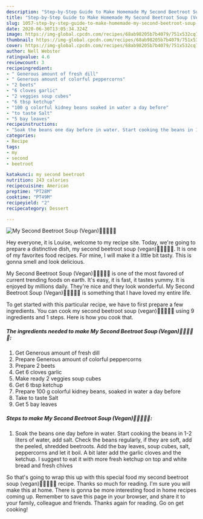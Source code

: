 ```yaml
---
description: "Step-by-Step Guide to Make Homemade My Second Beetroot Soup (Vegan)🍅🍅🍅🍅🍅"
title: "Step-by-Step Guide to Make Homemade My Second Beetroot Soup (Vegan)🍅🍅🍅🍅🍅"
slug: 1057-step-by-step-guide-to-make-homemade-my-second-beetroot-soup-vegan
date: 2020-06-30T13:05:34.324Z
image: https://img-global.cpcdn.com/recipes/68ab98205b7b4079/751x532cq70/my-second-beetroot-soup-vegan🍅🍅🍅🍅🍅-recipe-main-photo.jpg
thumbnail: https://img-global.cpcdn.com/recipes/68ab98205b7b4079/751x532cq70/my-second-beetroot-soup-vegan🍅🍅🍅🍅🍅-recipe-main-photo.jpg
cover: https://img-global.cpcdn.com/recipes/68ab98205b7b4079/751x532cq70/my-second-beetroot-soup-vegan🍅🍅🍅🍅🍅-recipe-main-photo.jpg
author: Nell Webster
ratingvalue: 4.6
reviewcount: 3
recipeingredient:
- " Generous amount of fresh dill"
- " Generous amount of colorful peppercorns"
- "2 beets"
- "6 cloves garlic"
- "2 veggies soup cubes"
- "6 tbsp ketchup"
- "100 g colorful kidney beans soaked in water a day before"
- "to taste Salt"
- "5 bay leaves"
recipeinstructions:
- "Soak the beans one day before in water. Start cooking the beans in 1-2 liters of water, add salt. Check the beans regularly, if they are soft, add the peeled, shredded beetroots. Add the bay leaves, soup cubes, salt, peppercorns and let it boil. A bit later add the garlic cloves and the ketchup. I suggest to eat it with more fresh ketchup on top and white bread and fresh chives"
categories:
- Recipe
tags:
- my
- second
- beetroot

katakunci: my second beetroot 
nutrition: 243 calories
recipecuisine: American
preptime: "PT28M"
cooktime: "PT49M"
recipeyield: "2"
recipecategory: Dessert

---
```



![My Second Beetroot Soup (Vegan)🍅🍅🍅🍅🍅](https://img-global.cpcdn.com/recipes/68ab98205b7b4079/751x532cq70/my-second-beetroot-soup-vegan🍅🍅🍅🍅🍅-recipe-main-photo.jpg)

Hey everyone, it is Louise, welcome to my recipe site. Today, we're going to prepare a distinctive dish, my second beetroot soup (vegan)🍅🍅🍅🍅🍅. It is one of my favorites food recipes. For mine, I will make it a little bit tasty. This is gonna smell and look delicious.

My Second Beetroot Soup (Vegan)🍅🍅🍅🍅🍅 is one of the most favored of current trending foods on earth. It's easy, it is fast, it tastes yummy. It is enjoyed by millions daily. They're nice and they look wonderful. My Second Beetroot Soup (Vegan)🍅🍅🍅🍅🍅 is something that I have loved my entire life.




To get started with this particular recipe, we have to first prepare a few ingredients. You can cook my second beetroot soup (vegan)🍅🍅🍅🍅🍅 using 9 ingredients and 1 steps. Here is how you cook that.

<!--inarticleads1-->

##### The ingredients needed to make My Second Beetroot Soup (Vegan)🍅🍅🍅🍅🍅:

1. Get  Generous amount of fresh dill
1. Prepare  Generous amount of colorful peppercorns
1. Prepare 2 beets
1. Get 6 cloves garlic
1. Make ready 2 veggies soup cubes
1. Get 6 tbsp ketchup
1. Prepare 100 g colorful kidney beans, soaked in water a day before
1. Take to taste Salt
1. Get 5 bay leaves




<!--inarticleads2-->

##### Steps to make My Second Beetroot Soup (Vegan)🍅🍅🍅🍅🍅:

1. Soak the beans one day before in water. Start cooking the beans in 1-2 liters of water, add salt. Check the beans regularly, if they are soft, add the peeled, shredded beetroots. Add the bay leaves, soup cubes, salt, peppercorns and let it boil. A bit later add the garlic cloves and the ketchup. I suggest to eat it with more fresh ketchup on top and white bread and fresh chives




So that's going to wrap this up with this special food my second beetroot soup (vegan)🍅🍅🍅🍅🍅 recipe. Thanks so much for reading. I'm sure you will make this at home. There is gonna be more interesting food in home recipes coming up. Remember to save this page in your browser, and share it to your family, colleague and friends. Thanks again for reading. Go on get cooking!
